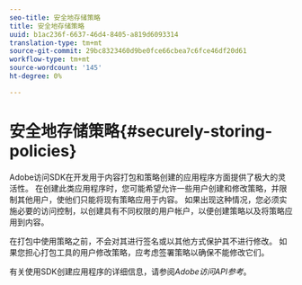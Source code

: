 ```yaml
---
seo-title: 安全地存储策略
title: 安全地存储策略
uuid: b1ac236f-6637-46d4-8405-a819d6093314
translation-type: tm+mt
source-git-commit: 29bc8323460d9be0fce66cbea7c6fce46df20d61
workflow-type: tm+mt
source-wordcount: '145'
ht-degree: 0%

---
```



# 安全地存储策略{#securely-storing-policies}

Adobe访问SDK在开发用于内容打包和策略创建的应用程序方面提供了极大的灵活性。 在创建此类应用程序时，您可能希望允许一些用户创建和修改策略，并限制其他用户，使他们只能将现有策略应用于内容。 如果出现这种情况，您必须实施必要的访问控制，以创建具有不同权限的用户帐户，以便创建策略以及将策略应用到内容。

在打包中使用策略之前，不会对其进行签名或以其他方式保护其不进行修改。 如果您担心打包工具的用户修改策略，应考虑签署策略以确保不能修改它们。

有关使用SDK创建应用程序的详细信息，请参阅&#x200B;*Adobe访问API参考*。

